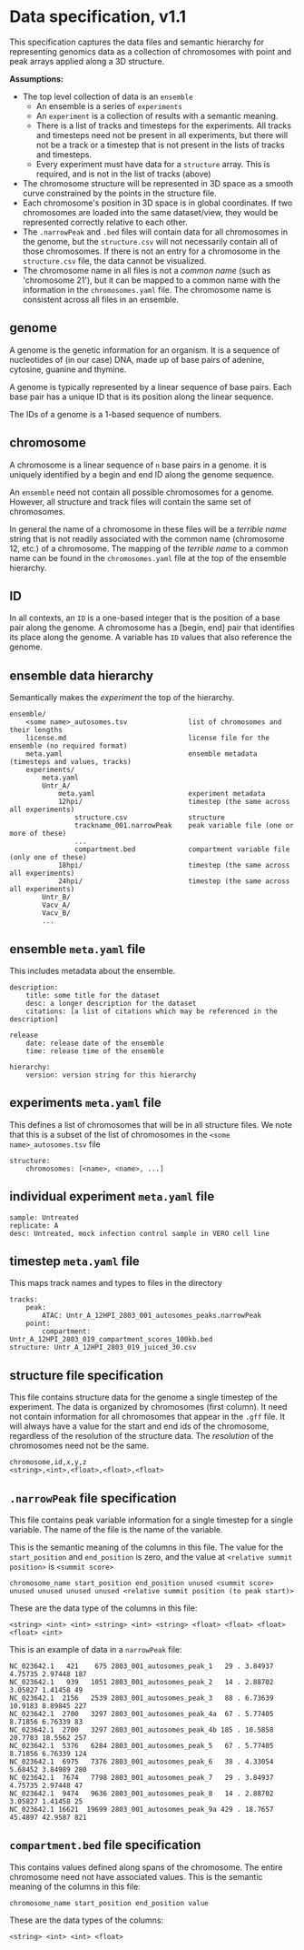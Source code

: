 # Data specification, v1.1

This specification captures the data files and semantic hierarchy for representing genomics 
data as a collection of chromosomes with point and peak arrays applied along a 3D structure.

**Assumptions:**
- The top level collection of data is an `ensemble`
    - An ensemble is a series of `experiments` 
    - An `experiment` is a collection of results with a semantic meaning.
    - There is a list of tracks and timesteps for the experiments. All tracks
      and timesteps need not be present in all experiments, but there will not
      be a track or a timestep that is not present in the lists of tracks and
      timesteps.
    - Every experiment must have data for a `structure` array. This is required, and
      is not in the list of tracks (above)      
- The chromosome structure will be represented in 3D space as a smooth curve constrained 
  by the points in the structure file.
- Each chromosome's position in 3D space is in global coordinates. If two chromosomes are 
  loaded into the same dataset/view, they would be represented correctly relative to each other.
- The `.narrowPeak` and `.bed` files will contain data for all chromosomes in the genome, but
  the `structure.csv` will not necessarily contain all of those chromosomes. If there is
  not an entry for a chromosome in the `structure.csv` file, the data cannot be visualized.
- The chromosome name in all files is not a *common name* (such as 'chromosome 21'),
  but it can be mapped to a common name with the information in the `chromosomes.yaml` file.
  The chromosome name is consistent across all files in an ensemble.

## genome

A genome is the genetic information for an organism. It is a sequence of nucleotides of
(in our case) DNA, made up of base pairs of adenine, cytosine, guanine and thymine.

A genome is typically represented by a linear sequence of base pairs. Each base pair has
a unique ID that is its position along the linear sequence.

The IDs of a genome is a 1-based sequence of numbers.

## chromosome

A chromosome is a linear sequence of `n` base pairs in a genome. it is uniquely identified
by a begin and end ID along the genome sequence.

An `ensemble` need not contain all possible chromosomes for a genome. However, all structure
and track files will contain the same set of chromosomes.

In general the name of a chromosome in these files will be a *terrible name* string that 
is not readily associated with the common name (chromosome 12, etc.) of a chromosome. The 
mapping of the *terrible name* to a common name can be found in the `chromosomes.yaml` file
at the top of the ensemble hierarchy.


## ID

In all contexts, an `ID` is a one-based integer that is the position of a base pair along
the genome. A chromosome has a [begin, end] pair that identifies its place along the
genome. A variable has `ID` values that also reference the genome. 

## ensemble data hierarchy 

Semantically makes the *experiment* the top of the hierarchy.

```
ensemble/
    <some name>_autosomes.tsv               list of chromosomes and their lengths 
    license.md                              license file for the ensemble (no required format) 
    meta.yaml                               ensemble metadata (timesteps and values, tracks)
    experiments/                            
        meta.yaml
        Untr_A/
            meta.yaml                       experiment metadata
            12hpi/                          timestep (the same across all experiments)
                structure.csv               structure
                trackname_001.narrowPeak    peak variable file (one or more of these)
                ...
                compartment.bed             compartment variable file (only one of these)
            18hpi/                          timestep (the same across all experiments)
            24hpi/                          timestep (the same across all experiments)
        Untr_B/
        Vacv_A/
        Vacv_B/
        ...
```

## ensemble `meta.yaml` file

This includes metadata about the ensemble.

```
description:
    title: some title for the dataset
    desc: a longer description for the dataset
    citations: [a list of citations which may be referenced in the description]

release
    date: release date of the ensemble
    time: release time of the ensemble

hierarchy:
    version: version string for this hierarchy
```

## experiments `meta.yaml` file

This defines a list of chromosomes that will be in all structure files. We note that this is a 
subset of the list of chromosomes in the `<some name>_autosomes.tsv` file

```
structure:
    chromosomes: [<name>, <name>, ...]
```

## individual experiment `meta.yaml` file

```
sample: Untreated
replicate: A
desc: Untreated, mock infection control sample in VERO cell line 
```

## timestep `meta.yaml` file

This maps track names and types to files in the directory 

```
tracks:
    peak:
        ATAC: Untr_A_12HPI_2803_001_autosomes_peaks.narrowPeak
    point:
        compartment: Untr_A_12HPI_2803_019_compartment_scores_100kb.bed
structure: Untr_A_12HPI_2803_019_juiced_30.csv
```

## structure file specification

This file contains structure data for the genome a single timestep of the experiment.
The data is organized by chromosomes (first column). It need not contain information for
all chromosomes that appear in the `.gff` file. It will always have a value for the start
and end ids of the chromosome, regardless of the resolution of the structure data. 
The *resolution* of the chromosomes need not be the same.

```
chromosome,id,x,y,z
<string>,<int>,<float>,<float>,<float>
```


## `.narrowPeak` file specification

This file contains peak variable information for a single timestep for a single variable.
The name of the file is the name of the variable.

This is the semantic meaning of the columns in this file. The value for the `start_position` and
`end_position` is zero, and the value at `<relative summit position>` is `<summit score>`

```
chromosome_name start_position end_position unused <summit score> unused unused unused unused <relative summit position (to peak start)> 
```

These are the data type of the columns in this file:

```
<string> <int> <int> <string> <int> <string> <float> <float> <float> <float> <int>
```

This is an example of data in a `narrowPeak` file:

```
NC_023642.1   421    675 2803_001_autosomes_peak_1   29 . 3.84937 4.75735 2.97448 187
NC_023642.1   939   1051 2803_001_autosomes_peak_2   14 . 2.88702 3.05827 1.41458 49
NC_023642.1  2156   2539 2803_001_autosomes_peak_3   88 . 6.73639 10.9183 8.89845 227
NC_023642.1  2700   3297 2803_001_autosomes_peak_4a  67 . 5.77405 8.71856 6.76339 83
NC_023642.1  2700   3297 2803_001_autosomes_peak_4b 185 . 10.5858 20.7783 18.5562 257
NC_023642.1  5376   6284 2803_001_autosomes_peak_5   67 . 5.77405 8.71856 6.76339 124
NC_023642.1  6975   7376 2803_001_autosomes_peak_6   38 . 4.33054 5.68452 3.84989 280
NC_023642.1  7674   7798 2803_001_autosomes_peak_7   29 . 3.84937 4.75735 2.97448 47
NC_023642.1  9474   9636 2803_001_autosomes_peak_8   14 . 2.88702 3.05827 1.41458 25
NC_023642.1 16621  19699 2803_001_autosomes_peak_9a 429 . 18.7657 45.4897 42.9587 821
```

## `compartment.bed` file specification

This contains values defined along spans of the chromosome. The entire chromosome need not
have associated values. This is the semantic meaning of the columns in this file:

```
chromosome_name start_position end_position value
```

These are the data types of the columns:

```
<string> <int> <int> <float>
```

